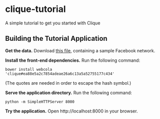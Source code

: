 # clique-tutorial
A simple tutorial to get you started with Clique

## Building the Tutorial Application

**Get the data.** Download [this
   file](http://romanesco.readthedocs.org/en/latest/\_static/facebook-sample-data.txt),
containing a sample Facebook network.

**Install the front-end dependencies.** Run the following command:

````
bower install webcola 'clique#ea88e5a2c7854adeae26a6c13a5a52755177c434'
````
(The quotes are needed in order to escape the hash symbol.)

**Serve the application directory.** Run the following command:

````
python -m SimpleHTTPServer 8000
````

**Try the application.** Open http://localhost:8000 in your browser.
